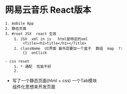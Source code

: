 # 网易云音乐  React版本       
    1. mobile App      
    2. 静态页面        
    3. #root JSX  react 生效        
        1. JSX  xml in js   html是特定的xml      
            <Title><h1>title</h1></Title>         
        2. className  UI界面 最外层要加一个盒子  数组  map  ?:         
            {}  onClick     

    - css reset      
        1. * 通配  性能不好    
        2. 


- 写了一个静态页面(html + css)  一个Tab模块      
    组件化思想来开发页面